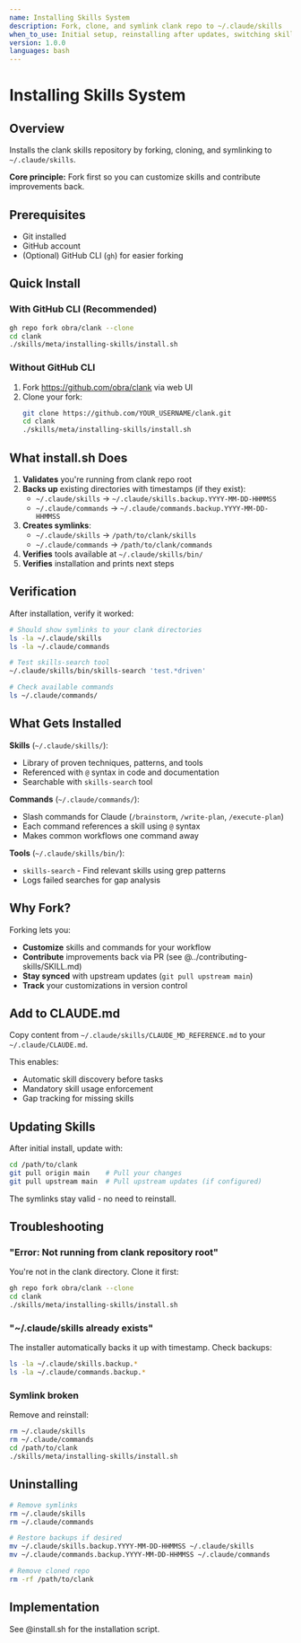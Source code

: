 ```yaml
---
name: Installing Skills System
description: Fork, clone, and symlink clank repo to ~/.claude/skills
when_to_use: Initial setup, reinstalling after updates, switching skills repos
version: 1.0.0
languages: bash
---
```


# Installing Skills System

## Overview

Installs the clank skills repository by forking, cloning, and symlinking to `~/.claude/skills`.

**Core principle:** Fork first so you can customize skills and contribute improvements back.

## Prerequisites

- Git installed
- GitHub account
- (Optional) GitHub CLI (`gh`) for easier forking

## Quick Install

### With GitHub CLI (Recommended)

```bash
gh repo fork obra/clank --clone
cd clank
./skills/meta/installing-skills/install.sh
```

### Without GitHub CLI

1. Fork https://github.com/obra/clank via web UI
2. Clone your fork:
   ```bash
   git clone https://github.com/YOUR_USERNAME/clank.git
   cd clank
   ./skills/meta/installing-skills/install.sh
   ```

## What install.sh Does

1. **Validates** you're running from clank repo root
2. **Backs up** existing directories with timestamps (if they exist):
   - `~/.claude/skills` → `~/.claude/skills.backup.YYYY-MM-DD-HHMMSS`
   - `~/.claude/commands` → `~/.claude/commands.backup.YYYY-MM-DD-HHMMSS`
3. **Creates symlinks**:
   - `~/.claude/skills` → `/path/to/clank/skills`
   - `~/.claude/commands` → `/path/to/clank/commands`
4. **Verifies** tools available at `~/.claude/skills/bin/`
5. **Verifies** installation and prints next steps

## Verification

After installation, verify it worked:

```bash
# Should show symlinks to your clank directories
ls -la ~/.claude/skills
ls -la ~/.claude/commands

# Test skills-search tool
~/.claude/skills/bin/skills-search 'test.*driven'

# Check available commands
ls ~/.claude/commands/
```

## What Gets Installed

**Skills** (`~/.claude/skills/`):
- Library of proven techniques, patterns, and tools
- Referenced with `@` syntax in code and documentation
- Searchable with `skills-search` tool

**Commands** (`~/.claude/commands/`):
- Slash commands for Claude (`/brainstorm`, `/write-plan`, `/execute-plan`)
- Each command references a skill using `@` syntax
- Makes common workflows one command away

**Tools** (`~/.claude/skills/bin/`):
- `skills-search` - Find relevant skills using grep patterns
- Logs failed searches for gap analysis

## Why Fork?

Forking lets you:
- **Customize** skills and commands for your workflow
- **Contribute** improvements back via PR (see @../contributing-skills/SKILL.md)
- **Stay synced** with upstream updates (`git pull upstream main`)
- **Track** your customizations in version control

## Add to CLAUDE.md

Copy content from `~/.claude/skills/CLAUDE_MD_REFERENCE.md` to your `~/.claude/CLAUDE.md`.

This enables:
- Automatic skill discovery before tasks
- Mandatory skill usage enforcement
- Gap tracking for missing skills

## Updating Skills

After initial install, update with:

```bash
cd /path/to/clank
git pull origin main    # Pull your changes
git pull upstream main  # Pull upstream updates (if configured)
```

The symlinks stay valid - no need to reinstall.

## Troubleshooting

### "Error: Not running from clank repository root"

You're not in the clank directory. Clone it first:
```bash
gh repo fork obra/clank --clone
cd clank
./skills/meta/installing-skills/install.sh
```

### "~/.claude/skills already exists"

The installer automatically backs it up with timestamp. Check backups:
```bash
ls -la ~/.claude/skills.backup.*
ls -la ~/.claude/commands.backup.*
```

### Symlink broken

Remove and reinstall:
```bash
rm ~/.claude/skills
rm ~/.claude/commands
cd /path/to/clank
./skills/meta/installing-skills/install.sh
```

## Uninstalling

```bash
# Remove symlinks
rm ~/.claude/skills
rm ~/.claude/commands

# Restore backups if desired
mv ~/.claude/skills.backup.YYYY-MM-DD-HHMMSS ~/.claude/skills
mv ~/.claude/commands.backup.YYYY-MM-DD-HHMMSS ~/.claude/commands

# Remove cloned repo
rm -rf /path/to/clank
```

## Implementation

See @install.sh for the installation script.
